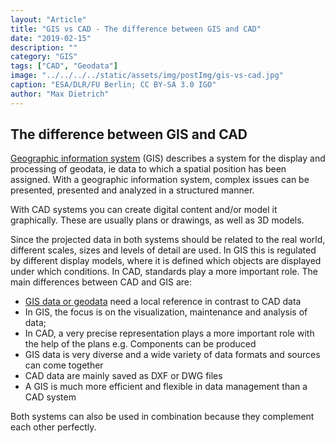 ```yaml
---
layout: "Article"
title: "GIS vs CAD - The difference between GIS and CAD"
date: "2019-02-15"
description: ""
category: "GIS"
tags: ["CAD", "Geodata"]
image: "../../../../static/assets/img/postImg/gis-vs-cad.jpg"
caption: "ESA/DLR/FU Berlin; CC BY-SA 3.0 IGO"
author: "Max Dietrich"
---
```


## The difference between GIS and CAD

[Geographic information system](/en/gis/geographic-information-system-what-is-gis "What is GIS?") (GIS) describes a system for the display and processing of geodata, ie data to which a spatial position has been assigned. With a geographic information system, complex issues can be presented, presented and analyzed in a structured manner.

With CAD systems you can create digital content and/or model it graphically. These are usually plans or drawings, as well as 3D models.

Since the projected data in both systems should be related to the real world, different scales, sizes and levels of detail are used. In GIS this is regulated by different display models, where it is defined which objects are displayed under which conditions. In CAD, standards play a more important role. The main differences between CAD and GIS are:

* [GIS data or geodata](/geodata-what-are-geodata "GIS data or geodata") need a local reference in contrast to CAD data
* In GIS, the focus is on the visualization, maintenance and analysis of data;
* In CAD, a very precise representation plays a more important role with the help of the plans e.g. Components can be produced
* GIS data is very diverse and a wide variety of data formats and sources can come together
* CAD data are mainly saved as DXF or DWG files
* A GIS is much more efficient and flexible in data management than a CAD system

Both systems can also be used in combination because they complement each other perfectly.